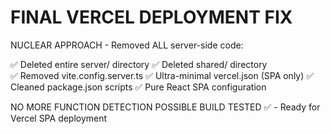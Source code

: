 # FINAL VERCEL DEPLOYMENT FIX

NUCLEAR APPROACH - Removed ALL server-side code:

✅ Deleted entire server/ directory
✅ Deleted shared/ directory  
✅ Removed vite.config.server.ts
✅ Ultra-minimal vercel.json (SPA only)
✅ Cleaned package.json scripts
✅ Pure React SPA configuration

NO MORE FUNCTION DETECTION POSSIBLE
BUILD TESTED ✅ - Ready for Vercel SPA deployment
